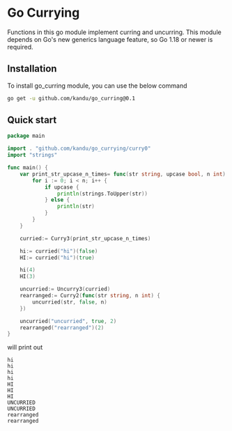 # Go Currying

Functions in this go module implement curring and uncurring. This module depends on Go's new generics language feature, so Go 1.18 or newer is required.

## Installation


To install go\_curring module, you can use the below command

```sh
go get -u github.com/kandu/go_curring@0.1
```

## Quick start

``` go
package main

import . "github.com/kandu/go_currying/curry0"
import "strings"

func main() {
    var print_str_upcase_n_times= func(str string, upcase bool, n int) {
        for i := 0; i < n; i++ {
            if upcase {
                println(strings.ToUpper(str))
            } else {
                println(str)
            }
        }
    }

    curried:= Curry3(print_str_upcase_n_times)

    hi:= curried("hi")(false)
    HI:= curried("hi")(true)

    hi(4)
    HI(3)

    uncurried:= Uncurry3(curried)
    rearranged:= Curry2(func(str string, n int) {
        uncurried(str, false, n)
    })

    uncurried("uncurried", true, 2)
    rearranged("rearranged")(2)
}
```

will print out

```
hi
hi
hi
hi
HI
HI
HI
UNCURRIED
UNCURRIED
rearranged
rearranged
```

